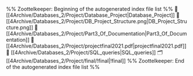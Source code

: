 %% Zoottelkeeper: Beginning of the autogenerated index file list  %%
📄 [[4Archive/Databases_2/Project/Database_Project|Database_Project]]
📄 [[4Archive/Databases_2/Project/DB_Project_Structure.png|DB_Project_Structure.png]]
📄 [[4Archive/Databases_2/Project/Part3_Of_Documentation|Part3_Of_Documentation]]
📄 [[4Archive/Databases_2/Project/projectfinal2021.pdf|projectfinal2021.pdf]]
📄 [[4Archive/Databases_2/Project/SQL_queries|SQL_queries]]
🗂️ [[4Archive/Databases_2/Project/final/!final|!final]]
%% Zoottelkeeper: End of the autogenerated index file list  %%
